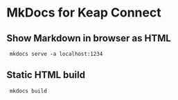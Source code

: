 # MkDocs for Keap Connect

## Show Markdown in browser as HTML

     mkdocs serve -a localhost:1234

## Static HTML build

     mkdocs build
